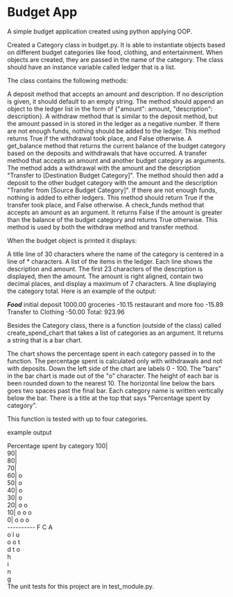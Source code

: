 # Budget App
A simple budget application created using python applying OOP.

Created a  Category class in budget.py. It is able to instantiate objects based on different budget categories like food, clothing, and entertainment. When objects are created, they are passed in the name of the category. The class should have an instance variable called ledger that is a list. 

The class contains the following methods:

A deposit method that accepts an amount and description. If no description is given, it should default to an empty string. The method should append an object to the ledger list in the form of {"amount": amount, "description": description}.
A withdraw method that is similar to the deposit method, but the amount passed in is stored in the ledger as a negative number. If there are not enough funds, nothing should be added to the ledger. This method returns True if the withdrawal took place, and False otherwise.
A get_balance method that returns the current balance of the budget category based on the deposits and withdrawals that have occurred.
A transfer method that accepts an amount and another budget category as arguments. The method adds a withdrawal with the amount and the description "Transfer to [Destination Budget Category]". The method should then add a deposit to the other budget category with the amount and the description "Transfer from [Source Budget Category]". If there are not enough funds, nothing is added to either ledgers. This method should return True if the transfer took place, and False otherwise.
A check_funds method that accepts an amount as an argument. It returns False if the amount is greater than the balance of the budget category and returns True otherwise. This method is used by both the withdraw method and transfer method.

When the budget object is printed it  displays:

A title line of 30 characters where the name of the category is centered in a line of * characters.
A list of the items in the ledger. Each line shows the description and amount. The first 23 characters of the description is displayed, then the amount. The amount is right aligned, contain two decimal places, and display a maximum of 7 characters.
A line displaying the category total.
Here is an example of the output:

*************Food*************
initial deposit        1000.00
groceries               -10.15
restaurant and more foo -15.89
Transfer to Clothing    -50.00
Total: 923.96

Besides the Category class, there is a function (outside of the class) called create_spend_chart that takes a list of categories as an argument. It returns a string that is a bar chart.

The chart shows the percentage spent in each category passed in to the function. The percentage spent is calculated only with withdrawals and not with deposits. Down the left side of the chart are labels 0 - 100. The "bars" in the bar chart is made out of the "o" character. The height of each bar is been rounded down to the nearest 10. The horizontal line below the bars goes two spaces past the final bar. Each category name is written vertically below the bar. There is a title at the top that says "Percentage spent by category".

This function is tested with up to four categories.

example output

Percentage spent by category
100|          
 90|          
 80|          
 70|          
 60| o        
 50| o        
 40| o        
 30| o        
 20| o  o     
 10| o  o  o  
  0| o  o  o  
    ----------
     F  C  A  
     o  l  u  
     o  o  t  
     d  t  o  
        h     
        i     
        n     
        g     
The unit tests for this project are in test_module.py.